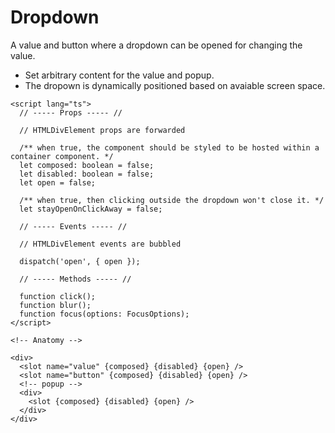 <script>
    import Playground from './DropdownPlayground.svelte';
</script>

# Dropdown

A value and button where a dropdown can be opened for changing the value.

- Set arbitrary content for the value and popup.
- The dropown is dynamically positioned based on avaiable screen space.

<Playground />

```svelte
<script lang="ts">
  // ----- Props ----- //

  // HTMLDivElement props are forwarded

  /** when true, the component should be styled to be hosted within a container component. */
  let composed: boolean = false;
  let disabled: boolean = false;
  let open = false;

  /** when true, then clicking outside the dropdown won't close it. */
  let stayOpenOnClickAway = false;

  // ----- Events ----- //

  // HTMLDivElement events are bubbled

  dispatch('open', { open });

  // ----- Methods ----- //

  function click();
  function blur();
  function focus(options: FocusOptions);
</script>

<!-- Anatomy -->

<div>
  <slot name="value" {composed} {disabled} {open} />
  <slot name="button" {composed} {disabled} {open} />
  <!-- popup -->
  <div>
    <slot {composed} {disabled} {open} />
  </div>
</div>
```
